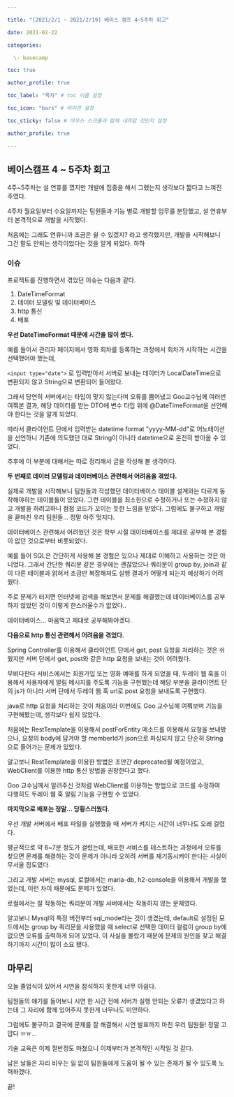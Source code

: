 ```yaml
---

title: "[2021/2/1 ~ 2021/2/19] 베이스 캠프 4~5주차 회고"

date: 2021-02-22

categories: 

  \- basecamp

toc: true

author_profile: true

toc_label: "목차" # toc 이름 설정

toc_icon: "bars" # 아이콘 설정

toc_sticky: false # 마우스 스크롤과 함께 내려갈 것인지 설정

author_profile: true

---
```




## 베이스캠프 4 ~ 5주차 회고

4주~5주차는 설 연휴를 꼈지만 개발에 집중을 해서 그랬는지 생각보다 짧다고 느껴진 주였다.

4주차 월요일부터 수요일까지는 팀원들과 기능 별로 개발할 업무를 분담했고, 설 연휴부터 본격적으로 개발을 시작했다.

처음에는 그래도 연휴니까 조금은 쉴 수 있겠지? 라고 생각했지만, 개발을 시작해보니 그건 말도 안되는 생각이었다는 것을 알게 되었다. 하하



### 이슈

프로젝트를 진행하면서 겪었던 이슈는 다음과 같다.

1. DateTimeFormat
2. 데이터 모델링 및 데이터베이스
3. http 통신
4. 배포



**우선 DateTimeFormat 때문에 시간을 많이 썼다.**

예를 들어서 관리자 페이지에서 영화 회차를 등록하는 과정에서 회차가 시작하는 시간을 선택했어야 했는데,

`<input type="date">` 로 입력받아서 서버로 보내는 데이터가 LocalDateTime으로 변환되지 않고 String으로 변환되어 들어왔다.

그래서 당연히 서버에서는 타입이 맞지 않는다며 오류를 뿜어냈고 Goo교수님께 여러번 여쭤본 결과, 해당 데이터를 받는 DTO에 변수 타입 위에 @DateTimeFormat을 선언해야 한다는 것을 알게 되었다.

따라서 클라이언트 단에서 입력받는 datetime format "yyyy-MM-dd"로 어노테이션을 선언하니 기존에 의도했던 대로 String이 아니라 datetime으로 온전히 받아올 수 있었다.

추후에 이 부분에 대해서는 따로 정리해서 글을 작성해 볼 생각이다.

**두 번째로 데이터 모델링과 데이터베이스 관련해서 어려움을 겪었다.**

실제로 개발을 시작해보니 팀원들과 작성했던 데이터베이스 테이블 설계와는 다르게 동작해야하는 테이블들이 있었다. 그런 테이블을 최소한으로 수정하거나 또는 수정하지 않고 개발을 하려고하니 점점 코드가 꼬이는 듯한 느낌을 받았다. 그럼에도 불구하고 개발을 끝마친 우리 팀원들... 정말 아주 멋지다.

데이터베이스 관련해서 어려웠던 것은 학부 시절 데이터베이스를 제대로 공부해 본 경험이 없던 것으로부터 비롯되었다.

예를 들어 SQL은 간단하게 사용해 본 경험은 있으나 제대로 이해하고 사용하는 것은 아니었다. 그래서 간단한 쿼리문 같은 경우에는 괜찮았으나 쿼리문이 group by, join과 같이 다른 테이블과 얽혀서 조금만 복잡해져도 실행 결과가 어떻게 되는지 예상하기 어려웠다.

주로 문제가 터지면 인터넷에 검색을 해보면서 문제를 해결했는데 데이터베이스를 공부하지 않았던 것이 이렇게 한스러울수가 없었다..

데이터베이스... 마음먹고 제대로 공부해봐야겠다.

**다음으로 http 통신 관련해서 어려움을 겪었다.**

Spring Controller를 이용해서 클라이언트 단에서 get, post 요청을 처리하는 것은 쉬웠지만 서버 단에서 get, post와 같은 http 요청을 보내는 것이 어려웠다.

무비다판다 서비스에서는 회원가입 또는 영화 예매를 하게 되었을 때, 두레이 웹 훅을 이용해서 사용자에게 알림 메시지를 주도록 기능을 구현했는데 해당 부분을 클라이언트 단의 js가 아니라 서버 단에서 두레이 웹 훅 url로 post 요청을 보내도록 구현했다.

java로 http 요청을 처리하는 것이 처음이라 이번에도 Goo 교수님께 여쭤보며 기능을 구현해봤는데, 생각보다 쉽지 않았다.

처음에는 RestTemplate을 이용해서 postForEntity 메소드를 이용해서 요청을 보내봤으나, 요청의 body에 담겨야 할 memberId가 json으로 파싱되지 않고 단순히 String으로 들어가는 문제가 있었다. 

알고보니 RestTemplate을 이용한 방법은 조만간 deprecated될 예정이었고, WebClient를 이용한 http 통신 방법을 권장한다고 했다.

Goo 교수님께서 알려주신 것처럼 WebClient를 이용하는 방법으로 코드를 수정하여 다행히도 두레이 웹 훅 알림 기능을 구현할 수 있었다.

**마지막으로 배포는 정말... 당황스러웠다.**

우선 개발 서버에서 배포 파일을 실행했을 때 서버가 켜지는 시간이 너무나도 오래 걸렸다.

평균적으로 약 6~7분 정도가 걸렸는데, 배포한 서비스를 테스트하는 과정에서 오류를 찾으면 문제를 해결하는 것이 문제가 아니라 오히려 서버를 재기동시켜야 한다는 사실이 무서울 정도였다.

그리고 개발 서버는 mysql, 로컬에서는 maria-db, h2-console을 이용해서 개발을 했었는데, 이런 차이 때문에도 문제가 있었다.

로컬에서는 잘 작동하는 쿼리문이 개발 서버에서는 작동하지 않는 문제였다.

알고보니 Mysql의 특정 버전부터 sql_mode라는 것이 생겼는데, default로 설정된 모드에서는 group by 쿼리문을 사용했을 때 select로 선택한 데이터 컬럼이 group by에 없으면 오류를 출력하게 되어 있었다. 이 사실을 몰랐기 때문에 문제의 원인을 찾고 해결하기까지 시간이 많이 소요 됐다.



## 마무리

오늘 졸업식이 있어서 시연을 참석하지 못한게 너무 아쉽다.

팀원들의 얘기를 들어보니 시연 한 시간 전에 서버가 실행 안되는 오류가 생겼었다고 하는데 그 자리에 함께 있어주지 못한게 너무나도 미안하다.

그럼에도 불구하고 결국에 문제를 잘 해결해서 시연 발표까지 마친 우리 팀원들! 정말 고맙다 ㅠㅠ...

기술 교육은 이제 절반정도 마쳤으니 이제부터가 본격적인 시작일 것 같다. 

남은 날들은 자리 비우는 일 없이 팀원들에게 도움이 될 수 있는 존재가 될 수 있도록 노력하겠다.

끝!